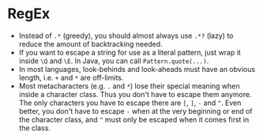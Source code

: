# RegEx

 * Instead of `.*` (greedy), you should almost always use `.*?` (lazy) to reduce the amount of backtracking needed.
 * If you want to escape a string for use as a literal pattern, just wrap it inside `\Q` and `\E`. In Java, you can call `Pattern.quote(...)`.
 * In most languages, look-behinds and look-aheads must have an obvious length, i.e. `+` and `*` are off-limits.
 * Most metacharacters (e.g. `.` and `*`) lose their special meaning when inside a character class. Thus you don't have to escape them anymore. The only characters you have to escape there are `[`, `]`, `-` and `^`. Even better, you don't have to escape `-` when at the very beginning or end of the character class, and `^` must only be escaped when it comes first in the class.
